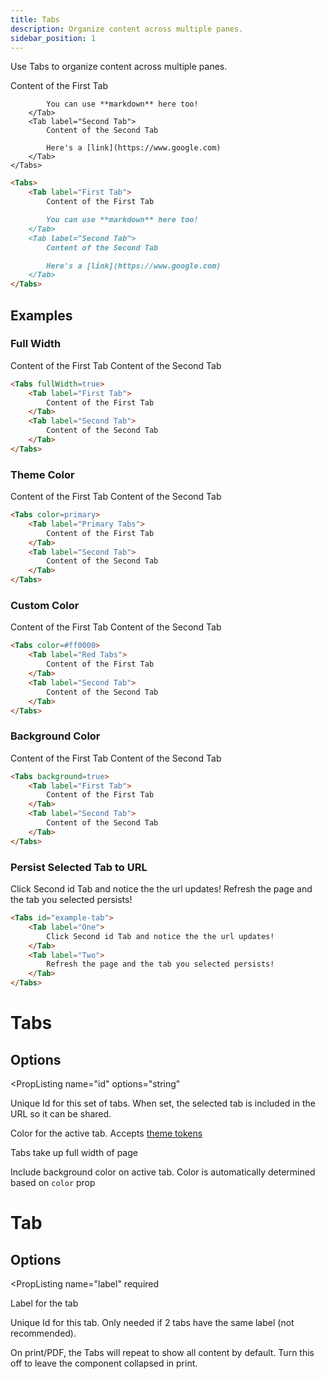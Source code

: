 ```yaml
---
title: Tabs
description: Organize content across multiple panes.
sidebar_position: 1
---
```


Use Tabs to organize content across multiple panes.

<DocTab>
  <div slot='preview'>
    <Tabs>
        <Tab label="First Tab">
            Content of the First Tab

            You can use **markdown** here too!
        </Tab>
        <Tab label="Second Tab">
            Content of the Second Tab

            Here's a [link](https://www.google.com)
        </Tab>
    </Tabs>
  </div>

```markdown
<Tabs>
    <Tab label="First Tab">
        Content of the First Tab

        You can use **markdown** here too!
    </Tab>
    <Tab label="Second Tab">
        Content of the Second Tab

        Here's a [link](https://www.google.com)
    </Tab>
</Tabs>
```
</DocTab>




## Examples

### Full Width

<DocTab>
  <div slot='preview'>
    <Tabs fullWidth=true>
        <Tab label="First Tab">
            Content of the First Tab
        </Tab>
        <Tab label="Second Tab">
            Content of the Second Tab
        </Tab>
    </Tabs>
  </div>

```markdown
<Tabs fullWidth=true>
    <Tab label="First Tab">
        Content of the First Tab
    </Tab>
    <Tab label="Second Tab">
        Content of the Second Tab
    </Tab>
</Tabs>
```
</DocTab>

### Theme Color

<DocTab>
  <div slot='preview'>
    <Tabs color=primary>
        <Tab label="Primary Tabs">
            Content of the First Tab
        </Tab>
        <Tab label="Second Tab">
            Content of the Second Tab
        </Tab>
    </Tabs>
  </div>

```markdown
<Tabs color=primary>
    <Tab label="Primary Tabs">
        Content of the First Tab
    </Tab>
    <Tab label="Second Tab">
        Content of the Second Tab
    </Tab>
</Tabs>
```
</DocTab>

### Custom Color

<DocTab>
  <div slot='preview'>
    <Tabs color=#ff0000>
        <Tab label="Red Tabs">
            Content of the First Tab
        </Tab>
        <Tab label="Second Tab">
            Content of the Second Tab
        </Tab>
    </Tabs>
  </div>

```markdown
<Tabs color=#ff0000>
    <Tab label="Red Tabs">
        Content of the First Tab
    </Tab>
    <Tab label="Second Tab">
        Content of the Second Tab
    </Tab>
</Tabs>
```
</DocTab>


### Background Color

<DocTab>
  <div slot='preview'>
    <Tabs background=true>
        <Tab label="First Tab">
            Content of the First Tab
        </Tab>
        <Tab label="Second Tab">
            Content of the Second Tab
        </Tab>
    </Tabs>
  </div>

```markdown
<Tabs background=true>
    <Tab label="First Tab">
        Content of the First Tab
    </Tab>
    <Tab label="Second Tab">
        Content of the Second Tab
    </Tab>
</Tabs>
```
</DocTab>


### Persist Selected Tab to URL

<DocTab>
  <div slot='preview'>
    <Tabs id="example-tab">
        <Tab label="One">
            Click Second id Tab and notice the the url updates!
        </Tab>
        <Tab label="Two">
            Refresh the page and the tab you selected persists!
        </Tab>
    </Tabs>
  </div>

```markdown
<Tabs id="example-tab">
    <Tab label="One">
        Click Second id Tab and notice the the url updates!
    </Tab>
    <Tab label="Two">
        Refresh the page and the tab you selected persists!
    </Tab>
</Tabs>
```
</DocTab>

# Tabs

## Options

<PropListing
    name="id"
    options="string"
>

Unique Id for this set of tabs. When set, the selected tab is included in the URL so it can be shared.

</PropListing>
<PropListing
    name="color"
    options="Any valid hex, rgb, or hsl string"
    defaultValue="base-content"
>

Color for the active tab. Accepts [theme tokens](/core-concepts/themes#colors)

</PropListing>
<PropListing
    name="fullWidth"
    options={[true, false]}
    defaultValue="false"
>

Tabs take up full width of page

</PropListing>
<PropListing
    name="background"
    options={[true, false]}
    defaultValue="false"
>

Include background color on active tab. Color is automatically determined based on `color` prop

</PropListing>

# Tab

## Options

<PropListing
    name="label"
    required
>

Label for the tab

</PropListing>
<PropListing
    name="id"
>

Unique Id for this tab. Only needed if 2 tabs have the same label (not recommended).

</PropListing>
<PropListing 
    name="printShowAll"
    options={['true', 'false']}
    defaultValue="true"
>

On print/PDF, the Tabs will repeat to show all content by default. Turn this off to leave the component collapsed in print.

</PropListing>
